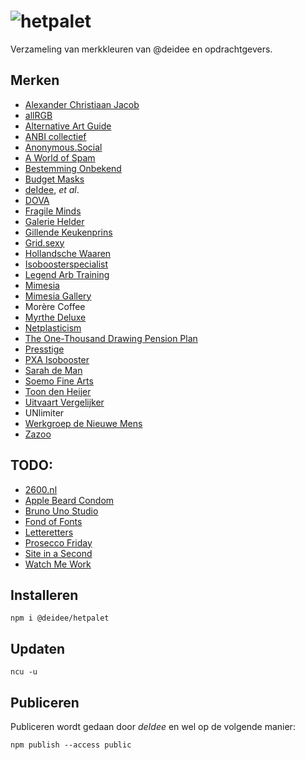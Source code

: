 # ![hetpalet](https://deidee.com/logo.svg?str=hetPalet)

Verzameling van merkkleuren van @deidee en opdrachtgevers.

## Merken

- [Alexander Christiaan Jacob](https://alexanderchristiaanjacob.com/)
- [allRGB](https://allrgb.com/)
- [Alternative Art Guide](https://alternativeartguide.com/)
- [ANBI collectief](http://www.anbi-collectief.nl/aanmelden)
- [Anonymous.Social](https://anonymous.social/)
- [A World of Spam](https://aworldofspam.com/)
- [Bestemming Onbekend](http://www.bestemming-onbekend.nl/)
- [Budget Masks](http://ohlalapartywear.com/)
- [deIdee](https://deidee.nl/), _et al_.
- [DOVA](https://www.dova.nu/)
- [Fragile Minds](https://fragile-minds.com/)
- [Galerie Helder](http://galeriehelder.nl/)
- [Gillende Keukenprins](http://gillendekeukenprins.nl/)
- [Grid.sexy](https://grid.sexy/)
- [Hollandsche Waaren](https://hollandschewaaren.nl/)
- [Isoboosterspecialist](https://isoboosterspecialist.nl/)
- [Legend Arb Training](http://www.legendarb.com/)
- [Mimesia](https://mimesia.com/)
- [Mimesia Gallery](https://mimesia.gallery/)
- Morère Coffee
- [Myrthe Deluxe](http://myrthedeluxe.nl/)
- [Netplasticism](https://netplasticism.com/)
- [The One-Thousand Drawing Pension Plan](https://onethousanddrawingpensionplan.com/)
- [Presstige](https://presstige.nl/)
- [PXA Isobooster](https://pxanederland.nl/)
- [Sarah de Man](http://sarahdeman.com/)
- [Soemo Fine Arts](https://soemo-fine-arts.com/)
- [Toon den Heijer](http://www.toondenheijer.nl/)
- [Uitvaart Vergelijker](http://uitvaart-vergelijker.nl/)
- UNlimiter
- [Werkgroep de Nieuwe Mens](https://werkgroepdenieuwemens.nl/)
- [Zazoo](http://zazoo.nl/)

## TODO:

- [2600.nl](https://2600.nl/)
- [Apple Beard Condom](https://applebeardcondom.com/)
- [Bruno Uno Studio](http://www.brunounostudio.com/)
- [Fond of Fonts](https://fondoffonts.com/)
- [Letteretters](https://letteretters.com/)
- [Prosecco Friday](https://proseccofriday.com/)
- [Site in a Second](http://www.siteinasecond.nl/)
- [Watch Me Work](http://watchmework.nl/)

## Installeren

```Shell
npm i @deidee/hetpalet
```

## Updaten

```Shell
ncu -u
```

## Publiceren

Publiceren wordt gedaan door _deIdee_ en wel op de volgende manier:

```Shell
npm publish --access public
```
